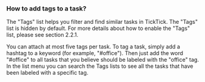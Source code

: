 ### How to add tags to a task?

The "Tags" list helps you filter and find similar tasks in TickTick. The "Tags" list is hidden by default. For more details about how to enable the "Tags" list, please see section 2.2.1.

You can attach at most five tags per task. To tag a task, simply add a hashtag to a keyword (for example, "#office"). Then just add the word "#office" to all tasks that you believe should be labeled with the "office" tag. In the list menu you can search the Tags lists to see all the tasks that have been labeled with a specific tag.

